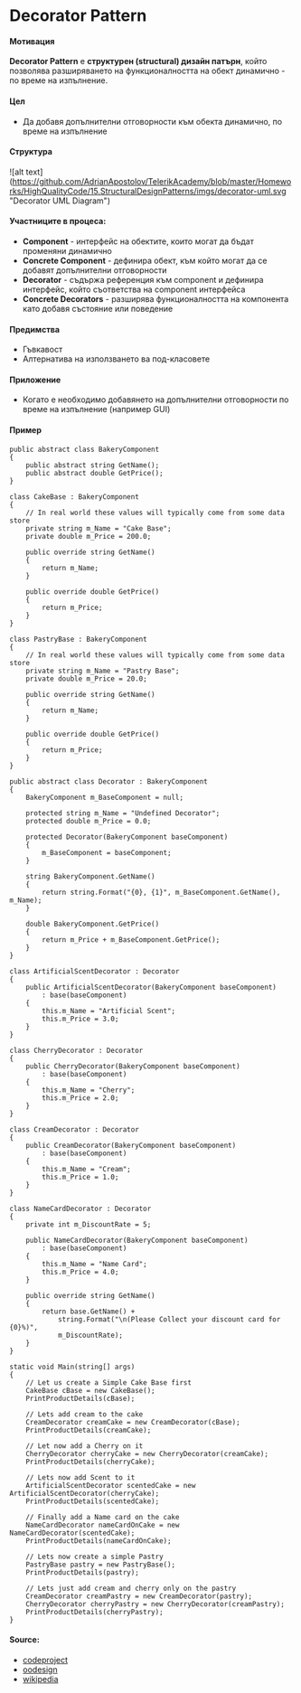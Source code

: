 # Decorator Pattern

#### Мотивация
**Decorator Pattern** е **структурен (structural) дизайн патърн**, който позволява разширяването на функционалността 
на обект динамично - по време на изпълнение.

#### Цел
* Да добавя допълнителни отговорности към обекта динамично, по време на изпълнение
 
#### Структура 
 ![alt text] (https://github.com/AdrianApostolov/TelerikAcademy/blob/master/Homeworks/HighQualityCode/15.StructuralDesignPatterns/imgs/decorator-uml.svg "Decorator UML Diagram")

#### Участниците в процеса:
- **Component** - интерфейс на обектите, които могат да бъдат променяни динамично
- **Concrete Component** - дефинира обект, към който могат да се добавят допълнителни отговорности
- **Decorator** - съдържа референция към component и дефинира интерфейс, който съответства на component интерфейса
- **Concrete Decorators** - разширява функционалността на компонента като добавя състояние или поведение

#### Предимства
* Гъвкавост
* Алтернатива на използването ва под-класовете

#### Приложение
* Когато е необходимо добавянето на допълнителни отговорности по време на изпълнение (например GUI)

#### Пример

    public abstract class BakeryComponent
    {
        public abstract string GetName();
        public abstract double GetPrice();
    }
    
    class CakeBase : BakeryComponent
    {
        // In real world these values will typically come from some data store
        private string m_Name = "Cake Base";
        private double m_Price = 200.0;
    
        public override string GetName()
        {
            return m_Name;
        }
    
        public override double GetPrice()
        {
            return m_Price;
        }
    }
    
    class PastryBase : BakeryComponent
    {
        // In real world these values will typically come from some data store
        private string m_Name = "Pastry Base";
        private double m_Price = 20.0;
    
        public override string GetName()
        {
            return m_Name;
        }
    
        public override double GetPrice()
        {
            return m_Price;
        }
    }
    
    public abstract class Decorator : BakeryComponent
    {
        BakeryComponent m_BaseComponent = null;
        
        protected string m_Name = "Undefined Decorator";
        protected double m_Price = 0.0;
    
        protected Decorator(BakeryComponent baseComponent)
        {
            m_BaseComponent = baseComponent;
        }
    
        string BakeryComponent.GetName()
        {
            return string.Format("{0}, {1}", m_BaseComponent.GetName(), m_Name);
        }
    
        double BakeryComponent.GetPrice()
        {
            return m_Price + m_BaseComponent.GetPrice();
        }
    }
    
    class ArtificialScentDecorator : Decorator
    {
        public ArtificialScentDecorator(BakeryComponent baseComponent)
            : base(baseComponent)
        {
            this.m_Name = "Artificial Scent";
            this.m_Price = 3.0;
        }
    }
    
    class CherryDecorator : Decorator
    {
        public CherryDecorator(BakeryComponent baseComponent)
            : base(baseComponent)
        {
            this.m_Name = "Cherry";
            this.m_Price = 2.0;
        }
    }
    
    class CreamDecorator : Decorator
    {
        public CreamDecorator(BakeryComponent baseComponent)
            : base(baseComponent)
        {
            this.m_Name = "Cream";
            this.m_Price = 1.0;
        }
    }
    
    class NameCardDecorator : Decorator
    {
        private int m_DiscountRate = 5;
    
        public NameCardDecorator(BakeryComponent baseComponent)
            : base(baseComponent)
        {
            this.m_Name = "Name Card";
            this.m_Price = 4.0;
        }
    
        public override string GetName()
        {
            return base.GetName() + 
                string.Format("\n(Please Collect your discount card for {0}%)", 
                m_DiscountRate);
        }        
    }
    
    static void Main(string[] args)
    {
        // Let us create a Simple Cake Base first
        CakeBase cBase = new CakeBase();
        PrintProductDetails(cBase);
    
        // Lets add cream to the cake
        CreamDecorator creamCake = new CreamDecorator(cBase);
        PrintProductDetails(creamCake);
        
        // Let now add a Cherry on it
        CherryDecorator cherryCake = new CherryDecorator(creamCake);
        PrintProductDetails(cherryCake);
    
        // Lets now add Scent to it
        ArtificialScentDecorator scentedCake = new ArtificialScentDecorator(cherryCake);
        PrintProductDetails(scentedCake);
    
        // Finally add a Name card on the cake
        NameCardDecorator nameCardOnCake = new NameCardDecorator(scentedCake);
        PrintProductDetails(nameCardOnCake);
        
        // Lets now create a simple Pastry
        PastryBase pastry = new PastryBase();
        PrintProductDetails(pastry);
    
        // Lets just add cream and cherry only on the pastry 
        CreamDecorator creamPastry = new CreamDecorator(pastry);
        CherryDecorator cherryPastry = new CherryDecorator(creamPastry);
        PrintProductDetails(cherryPastry);
    }
	
#### Source:
* [codeproject](http://www.codeproject.com/Articles/479635/UnderstandingplusandplusImplementingplusDecoratorp)
* [oodesign](http://www.oodesign.com/decorator-pattern.html)
* [wikipedia](https://en.wikipedia.org/wiki/Decorator_pattern)